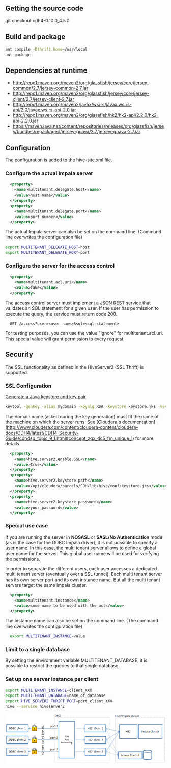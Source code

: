 ## Getting the source code

git checkout cdh4-0.10.0_4.5.0

## Build and package

```bash
ant compile -Dthrift.home=/usr/local
ant package
```

## Dependencies at runtime

* http://repo1.maven.org/maven2/org/glassfish/jersey/core/jersey-common/2.7/jersey-common-2.7.jar
* http://repo1.maven.org/maven2/org/glassfish/jersey/core/jersey-client/2.7/jersey-client-2.7.jar
* http://repo1.maven.org/maven2/javax/ws/rs/javax.ws.rs-api/2.0/javax.ws.rs-api-2.0.jar
* http://repo1.maven.org/maven2/org/glassfish/hk2/hk2-api/2.2.0/hk2-api-2.2.0.jar
* https://maven.java.net/content/repositories/releases/org/glassfish/jersey/bundles/repackaged/jersey-guava/2.7/jersey-guava-2.7.jar

## Configuration

The configuration is added to the hive-site.xml file.

### Configure the actual Impala server

```xml
  <property>
    <name>multitenant.delegate.host</name>
    <value>host name</value>
  </property>
  <property>
    <name>multitenant.delegate.port</name>
    <value>port number</value>
  </property>
```

The actual Impala server can also be set on the command line. (Command line overwrites the configuration file)

```bash
export MULTITENANT_DELEGATE_HOST=host
export MULTITENANT_DELEGATE_PORT=port
```

### Configure the server for the access control

```xml
  <property>
    <name>multitenant.acl.uri</name>
    <value>fake</value>
  </property>
```

The access control server must implement a JSON REST service that validates an SQL statement for a given user. If the user has permission to execute the query, the service must return code 200.
```
  GET /access?user=<user name>&sql=<sql statement>
```

For testing purposes, you can use the value "ignore" for multitenant.acl.uri. This special value will grant permission to every request.

## Security

The SSL functionality as defined in the HiveServer2 (SSL Thrift) is supported.

### SSL Configuration

[Generate a Java keystore and key pair](http://www.sslshopper.com/article-most-common-java-keytool-keystore-commands.html)
```bash
keytool -genkey -alias mydomain -keyalg RSA -keystore keystore.jks -keysize 2048
```

The domain name (asked during the key generation) must fit the name of the machine on which the server runs. See [Cloudera's documentation] (http://www.cloudera.com/content/cloudera-content/cloudera-docs/CDH4/latest/CDH4-Security-Guide/cdh4sg_topic_9_1.html#concept_zqx_dc5_fm_unique_1) for more details.

```xml
  <property>
    <name>hive.server2.enable.SSL</name>
    <value>true</value>
  </property>
  <property>
    <name>hive.server2.keystore.path</name>
    <value>/opt/cloudera/parcels/CDH/lib/hive/conf/keystore.jks</value>
  </property>
  <property>
    <name>hive.server2.keystore.password</name>
    <value>your_password</value>
  </property>  
```

### Special use case

If you are running the server in **NOSASL** or **SASL/No Authentication** mode (as is the case for the ODBC Impala driver), it is not possible to specify a user name. In this case, the multi tenant server allows to define a global user name for the server. This global user name will be used for verifying the permissions. 

In order to separate the different users, each user accesses a dedicated multi tenant server (eventually over a SSL tunnel). Each multi tenant server has its own server port and its own instance name. But all the multi tenant servers target the same Impala cluster.

```xml
  <property>
    <name>multitenant.instance</name>
    <value>some name to be used with the acl</value>
  </property>
```

The instance name can also be set on the command line. (The command line overwrites the configuration file)

```bash
  export MULTITENANT_INSTANCE=value
```

### Limit to a single database

By setting the environment variable MULTITENANT_DATABASE, it is possible to restrict the queries to that single database.

### Set up one server instance per client

```bash
export MULTITENANT_INSTANCE=client_XXX
export MULTITENANT_DATABASE=name_of_database
export HIVE_SERVER2_THRIFT_PORT=port_client_XXX
hive --service hiveserver2
```

![](Multitenant_Security_SSL.gif)
